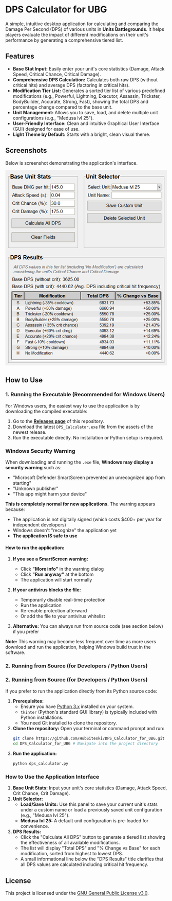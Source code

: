 # DPS Calculator for UBG

A simple, intuitive desktop application for calculating and comparing the Damage Per Second (DPS) of various units in **Units Battlegrounds**. It helps players evaluate the impact of different modifications on their unit's performance by generating a comprehensive tiered list.

## Features

*   **Base Stat Input:** Easily enter your unit's core statistics (Damage, Attack Speed, Critical Chance, Critical Damage).
*   **Comprehensive DPS Calculation:** Calculates both raw DPS (without critical hits) and average DPS (factoring in critical hits).
*   **Modification Tier List:** Generates a sorted tier list of various predefined modifications (e.g., Powerful, Lightning, Executor, Assassin, Trickster, BodyBuilder, Accurate, Strong, Fast), showing the total DPS and percentage change compared to the base unit.
*   **Unit Management:** Allows you to save, load, and delete multiple unit configurations (e.g., "Medusa lvl 25").
*   **User-Friendly Interface:** Clean and intuitive Graphical User Interface (GUI) designed for ease of use.
*   **Light Theme by Default:** Starts with a bright, clean visual theme.

## Screenshots

Below is screenshot demonstrating the application's interface.

<!-- Make sure you have an 'images' folder in your repository with these files. -->
<!-- You can add more screenshots here if needed. -->
![DPS Calculator - Light Theme](images/screenshot_light.png)


## How to Use

### 1. Running the Executable (Recommended for Windows Users)

For Windows users, the easiest way to use the application is by downloading the compiled executable:

1.  Go to the **[Releases page](https://github.com/HubSiteski/DPS_Calculator_for_UBG/releases)** of this repository.
2.  Download the latest `DPS_Calculator.exe` file from the assets of the newest release.
3.  Run the executable directly. No installation or Python setup is required.

### Windows Security Warning

When downloading and running the `.exe` file, **Windows may display a security warning** such as:
- "Microsoft Defender SmartScreen prevented an unrecognized app from starting"
- "Unknown publisher" 
- "This app might harm your device"

**This is completely normal for new applications.** The warning appears because:
- The application is not digitally signed (which costs $400+ per year for independent developers)
- Windows doesn't "recognize" the application yet
- **The application IS safe to use**

#### How to run the application:

1. **If you see a SmartScreen warning:**
   - Click **"More info"** in the warning dialog
   - Click **"Run anyway"** at the bottom
   - The application will start normally

2. **If your antivirus blocks the file:**
   - Temporarily disable real-time protection
   - Run the application
   - Re-enable protection afterward
   - Or add the file to your antivirus whitelist

3. **Alternative:** You can always run from source code (see section below) if you prefer

**Note:** This warning may become less frequent over time as more users download and run the application, helping Windows build trust in the software.

### 2. Running from Source (for Developers / Python Users)

### 2. Running from Source (for Developers / Python Users)

If you prefer to run the application directly from its Python source code:

1.  **Prerequisites:**
    *   Ensure you have [Python 3.x](https://www.python.org/downloads/) installed on your system.
    *   `tkinter` (Python's standard GUI library) is typically included with Python installations.
    *   You need Git installed to clone the repository.
2.  **Clone the repository:**
    Open your terminal or command prompt and run:
    ```bash
    git clone https://github.com/HubSiteski/DPS_Calculator_for_UBG.git
    cd DPS_Calculator_for_UBG # Navigate into the project directory
    ```
3.  **Run the application:**
    ```bash
    python dps_calculator.py
    ```

### How to Use the Application Interface

1.  **Base Unit Stats:** Input your unit's core statistics (Damage, Attack Speed, Crit Chance, Crit Damage).
2.  **Unit Selector:**
    *   **Load/Save Units:** Use this panel to save your current unit's stats under a custom name or load a previously saved unit configuration (e.g., "Medusa lvl 25").
    *   **Medusa lvl 25:** A default unit configuration is pre-loaded for convenience.
3.  **DPS Results:**
    *   Click the "Calculate All DPS" button to generate a tiered list showing the effectiveness of all available modifications.
    *   The list will display "Total DPS" and "% Change vs Base" for each modification, sorted from highest to lowest DPS.
    *   A small informational line below the "DPS Results" title clarifies that all DPS values are calculated including critical hit frequency.

## License

This project is licensed under the [GNU General Public License v3.0](LICENSE).
